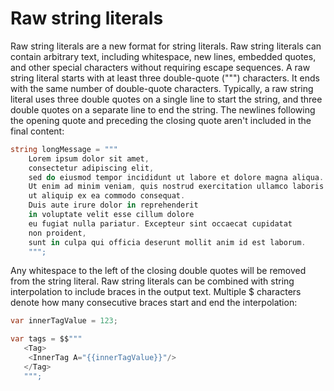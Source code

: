 # Raw string literals

Raw string literals are a new format for string literals. Raw string literals can contain arbitrary text, including whitespace, new lines, embedded quotes, and other special characters without requiring escape sequences. A raw string literal starts with at least three double-quote (""") characters. It ends with the same number of double-quote characters. Typically, a raw string literal uses three double quotes on a single line to start the string, and three double quotes on a separate line to end the string. The newlines following the opening quote and preceding the closing quote aren't included in the final content:

```csharp
string longMessage = """
    Lorem ipsum dolor sit amet,
    consectetur adipiscing elit,
    sed do eiusmod tempor incididunt ut labore et dolore magna aliqua.
    Ut enim ad minim veniam, quis nostrud exercitation ullamco laboris nisi
    ut aliquip ex ea commodo consequat.
    Duis aute irure dolor in reprehenderit
    in voluptate velit esse cillum dolore
    eu fugiat nulla pariatur. Excepteur sint occaecat cupidatat
    non proident,
    sunt in culpa qui officia deserunt mollit anim id est laborum.
    """;
```

Any whitespace to the left of the closing double quotes will be removed from the string literal. Raw string literals can be combined with string interpolation to include braces in the output text. Multiple $ characters denote how many consecutive braces start and end the interpolation:

```csharp
var innerTagValue = 123;

var tags = $$"""
   <Tag>
    <InnerTag A="{{innerTagValue}}"/>
   </Tag>
   """;
   
```